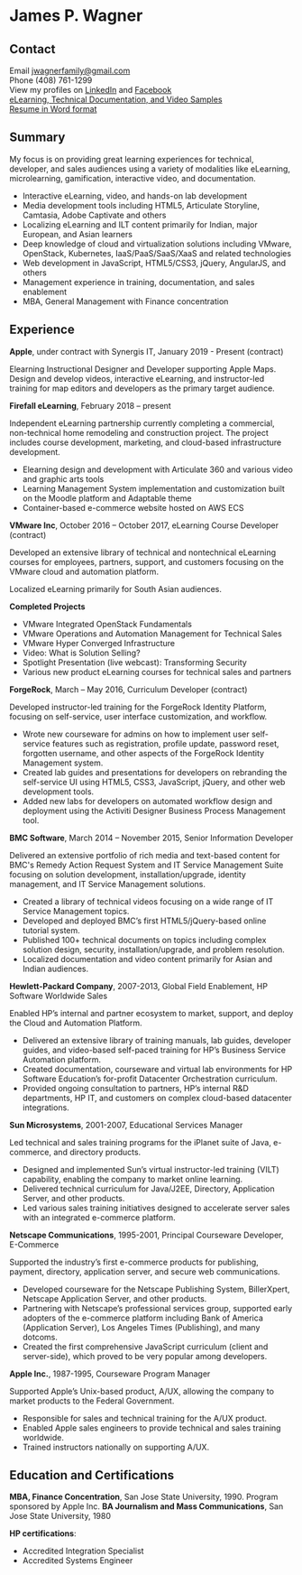 # James P. Wagner
## Contact
Email jwagnerfamily@gmail.com<br>
Phone (408) 761-1299<br>
View my profiles on 
<a href="https://www.linkedin.com/in/jwagner6/" target="_blank">LinkedIn</a> and
<a href="https://www.facebook.com/jwagnerfamily" target="_blank">Facebook</a><br>
<a href="https://jamespwagner.github.io/samples" target="_blank">eLearning, Technical Documentation, and Video Samples</a><br>
<a href="https://jamespwagner.github.io/resume/James_Wagner_Resume.docx">Resume in Word format</a>

## Summary
My focus is on providing great learning experiences for technical, developer, and sales audiences using a variety of modalities like eLearning, microlearning, gamification, interactive video, and documentation.
* Interactive eLearning, video, and hands-on lab development
* Media development tools including HTML5, Articulate Storyline, Camtasia, Adobe Captivate and others
* Localizing eLearning and ILT content primarily for Indian, major European, and Asian learners
* Deep knowledge of cloud and virtualization solutions including VMware, OpenStack, Kubernetes, IaaS/PaaS/SaaS/XaaS and related technologies
* Web development in JavaScript, HTML5/CSS3, jQuery, AngularJS, and others
* Management experience in training, documentation, and sales enablement
* MBA, General Management with Finance concentration

## Experience

**Apple**, under contract with Synergis IT, January 2019 - Present (contract)

Elearning Instructional Designer and Developer supporting Apple Maps. Design and develop videos, interactive eLearning, and instructor-led training for map editors and developers as the primary target audience. 

**Firefall eLearning**, February 2018 – present

Independent eLearning partnership currently completing a commercial, non-technical home remodeling and construction project. The project includes course development, marketing, and cloud-based infrastructure development.
* Elearning design and development with Articulate 360 and various video and graphic arts tools 
* Learning Management System implementation and customization built on the Moodle platform and Adaptable theme
* Container-based e-commerce website hosted on AWS ECS

**VMware Inc**, October 2016 – October 2017, eLearning Course Developer (contract)

Developed an extensive library of technical and nontechnical eLearning courses for employees, partners, support, and customers focusing on the VMware cloud and automation platform.

Localized eLearning primarily for South Asian audiences.

**Completed Projects**

* VMware Integrated OpenStack Fundamentals
* VMware Operations and Automation Management for Technical Sales
* VMware Hyper Converged Infrastructure
* Video: What is Solution Selling?
* Spotlight Presentation (live webcast): Transforming Security
* Various new product eLearning courses for technical sales and partners

**ForgeRock**, March – May 2016, Curriculum Developer (contract)

Developed instructor-led training for the ForgeRock Identity Platform, focusing on self-service, user interface customization, and workflow.
* Wrote new courseware for admins on how to implement user self-service features such as registration, profile update, password reset, forgotten username, and other aspects of the ForgeRock Identity Management system.
* Created lab guides and presentations for developers on rebranding the self-service UI using HTML5, CSS3, JavaScript, jQuery, and other web development tools.
* Added new labs for developers on automated workflow design and deployment using the Activiti Designer Business Process Management tool.

**BMC Software**, March 2014 – November 2015, Senior Information Developer

Delivered an extensive portfolio of rich media and text-based content for BMC's Remedy Action Request System and IT Service Management Suite focusing on solution development, installation/upgrade, identity management, and IT Service Management solutions.
* Created a library of technical videos focusing on a wide range of IT Service Management topics.
* Developed and deployed BMC’s first HTML5/jQuery-based online tutorial system.
* Published 100+ technical documents on topics including complex solution design, security, installation/upgrade, and problem resolution.
* Localized documentation and video content primarily for Asian and Indian audiences.

**Hewlett-Packard Company**, 2007-2013, Global Field Enablement, HP Software Worldwide Sales

Enabled HP’s internal and partner ecosystem to market, support, and deploy the Cloud and Automation Platform.
* Delivered an extensive library of training manuals, lab guides, developer guides, and video-based self-paced training for HP’s Business Service Automation platform.
* Created documentation, courseware and virtual lab environments for HP Software Education’s for-profit Datacenter Orchestration curriculum.
* Provided ongoing consultation to partners, HP’s internal R&D departments, HP IT, and customers on complex cloud-based datacenter integrations.

**Sun Microsystems**, 2001-2007, Educational Services Manager

Led technical and sales training programs for the iPlanet suite of Java, e-commerce, and directory products. 
* Designed and implemented Sun’s virtual instructor-led training (VILT) capability, enabling the company to market online learning.
* Delivered technical curriculum for Java/J2EE, Directory, Application Server, and other products.
* Led various sales training initiatives designed to accelerate server sales with an integrated e-commerce platform.

**Netscape Communications**, 1995-2001, Principal Courseware Developer, E-Commerce

Supported the industry’s first e-commerce products for publishing, payment, directory, application server, and secure web communications.
* Developed courseware for the Netscape Publishing System, BillerXpert, Netscape Application Server, and other products.
* Partnering with Netscape’s professional services group, supported early adopters of the e-commerce platform including Bank of America (Application Server), Los Angeles Times (Publishing), and many dotcoms.
* Created the first comprehensive JavaScript curriculum (client and server-side), which proved to be very popular among developers.

**Apple Inc.**, 1987-1995, Courseware Program Manager

Supported Apple’s Unix-based product, A/UX, allowing the company to market products to the Federal Government.
* Responsible for sales and technical training for the A/UX product.
* Enabled Apple sales engineers to provide technical and sales training worldwide.
* Trained instructors nationally on supporting A/UX.

## Education and Certifications
**MBA, Finance Concentration**, San Jose State University, 1990. Program sponsored by Apple Inc. 
**BA Journalism and Mass Communications**, San Jose State University, 1980

**HP certifications**: 
* Accredited Integration Specialist
* Accredited Systems Engineer


